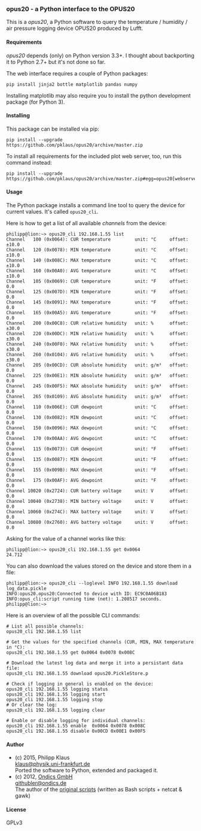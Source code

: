 
### opus20 - a Python interface to the OPUS20

This is a *opus20*, a Python software to query the temperature / 
humidity / air pressure logging device OPUS20 produced by Lufft.

#### Requirements

*opus20* depends (only) on Python version 3.3+.
I thought about backporting it to Python 2.7+ but it's not done so far.

The web interface requires a couple of Python packages:

    pip install jinja2 bottle matplotlib pandas numpy

Installing matplotlib may also require you to install
the python development package (for Python 3).

#### Installing

This package can be installed via pip:

    pip install --upgrade https://github.com/pklaus/opus20/archive/master.zip

To install all requirements for the included plot web server, too, run this command instead:

    pip install --upgrade https://github.com/pklaus/opus20/archive/master.zip#egg=opus20[webserver]

#### Usage

The Python package installs a command line tool to query the device
for current values. It's called `opus20_cli`.

Here is how to get a list of all available *channels* from the device:

    philipp@lion:~> opus20_cli 192.168.1.55 list
    Channel   100 (0x0064): CUR temperature         unit: °C     offset: ±10.0
    Channel   120 (0x0078): MIN temperature         unit: °C     offset: ±10.0
    Channel   140 (0x008C): MAX temperature         unit: °C     offset: ±10.0
    Channel   160 (0x00A0): AVG temperature         unit: °C     offset: ±10.0
    Channel   105 (0x0069): CUR temperature         unit: °F     offset: 0.0
    Channel   125 (0x007D): MIN temperature         unit: °F     offset: 0.0
    Channel   145 (0x0091): MAX temperature         unit: °F     offset: 0.0
    Channel   165 (0x00A5): AVG temperature         unit: °F     offset: 0.0
    Channel   200 (0x00C8): CUR relative humidity   unit: %      offset: ±30.0
    Channel   220 (0x00DC): MIN relative humidity   unit: %      offset: ±30.0
    Channel   240 (0x00F0): MAX relative humidity   unit: %      offset: ±30.0
    Channel   260 (0x0104): AVG relative humidity   unit: %      offset: ±30.0
    Channel   205 (0x00CD): CUR absolute humidity   unit: g/m³   offset: 0.0
    Channel   225 (0x00E1): MIN absolute humidity   unit: g/m³   offset: 0.0
    Channel   245 (0x00F5): MAX absolute humidity   unit: g/m³   offset: 0.0
    Channel   265 (0x0109): AVG absolute humidity   unit: g/m³   offset: 0.0
    Channel   110 (0x006E): CUR dewpoint            unit: °C     offset: 0.0
    Channel   130 (0x0082): MIN dewpoint            unit: °C     offset: 0.0
    Channel   150 (0x0096): MAX dewpoint            unit: °C     offset: 0.0
    Channel   170 (0x00AA): AVG dewpoint            unit: °C     offset: 0.0
    Channel   115 (0x0073): CUR dewpoint            unit: °F     offset: 0.0
    Channel   135 (0x0087): MIN dewpoint            unit: °F     offset: 0.0
    Channel   155 (0x009B): MAX dewpoint            unit: °F     offset: 0.0
    Channel   175 (0x00AF): AVG dewpoint            unit: °F     offset: 0.0
    Channel 10020 (0x2724): CUR battery voltage     unit: V      offset: 0.0
    Channel 10040 (0x2738): MIN battery voltage     unit: V      offset: 0.0
    Channel 10060 (0x274C): MAX battery voltage     unit: V      offset: 0.0
    Channel 10080 (0x2760): AVG battery voltage     unit: V      offset: 0.0


Asking for the value of a channel works like this:

    philipp@lion:~> opus20_cli 192.168.1.55 get 0x0064
    24.712

You can also download the values stored on the device and store them in a file:

    philipp@lion:~> opus20_cli --loglevel INFO 192.168.1.55 download log_data.pickle
    INFO:opus20.opus20:Connected to device with ID: EC9C0A06B183
    INFO:opus_cli:script running time (net): 1.208517 seconds.
    philipp@lion:~>

Here is an overview of all the possible CLI commands:

    # List all possible channels:
    opus20_cli 192.168.1.55 list

    # Get the values for the specified channels (CUR, MIN, MAX temperature in °C):
    opus20_cli 192.168.1.55 get 0x0064 0x0078 0x008C

    # Download the latest log data and merge it into a persistant data file:
    opus20_cli 192.168.1.55 download opus20.PickleStore.p

    # Check if logging in general is enabled on the device:
    opus20_cli 192.168.1.55 logging status
    opus20_cli 192.168.1.55 logging start
    opus20_cli 192.168.1.55 logging stop
    # Or clear the log:
    opus20_cli 192.168.1.55 logging clear

    # Enable or disable logging for individual channels:
    opus20_cli 192.168.1.55 enable  0x0064 0x0078 0x008C
    opus20_cli 192.168.1.55 disable 0x00CD 0x00E1 0x00F5

#### Author

* (c) 2015, Philipp Klaus  
  <klaus@physik.uni-frankfurt.de>  
  Ported the software to Python, extended and packaged it.
* (c) 2012, [Ondics GmbH](http://www.ondics.de)  
  <githubler@ondics.de>  
  The author of the [original scripts][l2p_bash_scripts] (written as Bash scripts + netcat & gawk)

#### License

GPLv3

[l2p_bash_scripts]: https://github.com/ondics/lufft-l2p-script-collection

